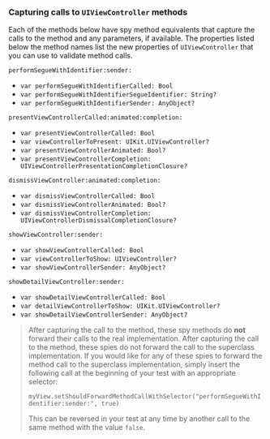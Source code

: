 ### Capturing calls to `UIViewController` methods

Each of the methods below have spy method equivalents that capture the calls to the method and any parameters, if available.  The properties listed below the method names list the new properties of `UIViewController` that you can use to validate method calls.

`performSegueWithIdentifier:sender:`
 - `var performSegueWithIdentifierCalled: Bool`
 - `var performSegueWithIdentifierSegueIdentifier: String?`
 - `var performSegueWithIdentifierSender: AnyObject?`

`presentViewControllerCalled:animated:completion:`
 - `var presentViewControllerCalled: Bool`
 - `var viewControllerToPresent: UIKit.UIViewController?`
 - `var presentViewControllerAnimated: Bool?`
 - `var presentViewControllerCompletion: UIViewControllerPresentationCompletionClosure?`

`dismissViewController:animated:completion:`
 - `var dismissViewControllerCalled: Bool`
 - `var dismissViewControllerAnimated: Bool?`
 - `var dismissViewControllerCompletion: UIViewControllerDismissalCompletionClosure?`

`showViewController:sender:`
 - `var showViewControllerCalled: Bool`
 - `var viewControllerToShow: UIViewController?`
 - `var showViewControllerSender: AnyObject?`

 `showDetailViewController:sender:`
 - `var showDetailViewControllerCalled: Bool`
 - `var detailViewControllerToShow: UIKit.UIViewController?`
 - `var showDetailViewControllerSender: AnyObject?`


 > After capturing the call to the method, these spy methods do **not** forward their calls to the real implementation.
 > After capturing the call to the method, these spies do not forward the call to the superclass implementation.  If you would like for any of these spies to forward the method call to the superclass implementation, simply insert the following call at the beginning of your test with an appropriate selector:
 >
 > `myView.setShouldForwardMethodCallWithSelector("performSegueWithIdentifier:sender:", true)`
 >
 > This can be reversed in your test at any time by another call to the same method with the value `false`.
